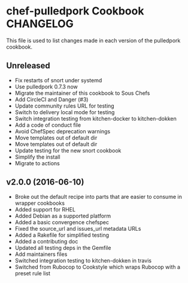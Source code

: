 # chef-pulledpork Cookbook CHANGELOG

This file is used to list changes made in each version of the pulledpork cookbook.

## Unreleased

- Fix restarts of snort under systemd
- Use pulledpork 0.7.3 now
- Migrate the maintainer of this cookbook to Sous Chefs
- Add CircleCI and Danger (#3)
- Update community rules URL for testing
- Switch to delivery local mode for testing
- Switch integration testing from kitchen-docker to kitchen-dokken
- Add a code of conduct file
- Avoid ChefSpec deprecation warnings
- Move templates out of default dir
- Move templates out of default dir
- Update testing for the new snort cookbook
- Simplify the install
- Migrate to actions

## v2.0.0 (2016-06-10)

- Broke out the default recipe into parts that are easier to consume in wrapper cookbooks
- Added support for RHEL
- Added Debian as a supported platform
- Added a basic convergence chefspec
- Fixed the source_url and issues_url metadata URLs
- Added a Rakefile for simplified testing
- Added a contributing doc
- Updated all testing deps in the Gemfile
- Add maintainers files
- Switched integration testing to kitchen-dokken in travis
- Switched from Rubocop to Cookstyle which wraps Rubocop with a preset rule list
